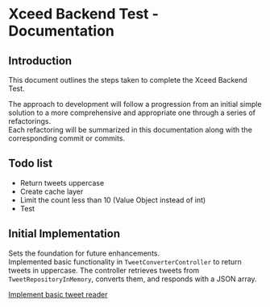# Xceed Backend Test - Documentation

## Introduction
This document outlines the steps taken to complete the Xceed Backend Test.

The approach to development will follow a progression from an initial simple solution to a more comprehensive and appropriate one through a series of refactorings.  
Each refactoring will be summarized in this documentation along with the corresponding commit or commits.

## Todo list
- Return tweets uppercase
- Create cache layer
- Limit the count less than 10 (Value Object instead of int)
- Test

## Initial Implementation

Sets the foundation for future enhancements.  
Implemented basic functionality in `TweetConverterController` to return tweets in uppercase. The controller retrieves tweets from `TweetRepositoryInMemory`, converts them, and responds with a JSON array.

[Implement basic tweet reader](https://github.com/marcduranxanco/tweet_reader_xceed/commit/ce1e057a6892a8ed98b33ceb0618a9156bcd51ff)
